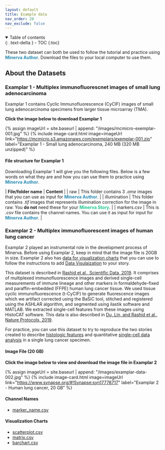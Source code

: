 ```yaml
---
layout: default
title: Example data
nav_order: 20
nav_exclude: false
---
```


<details open markdown="block">
  <summary>
    Table of contents
  </summary>
  {: .text-delta }
  - TOC
{:toc}
</details>

These two dataset can both be used to follow the tutorial and practice using <span style="color: #278AB0;">**Minerva Author**</span>. Download the files to your local computer to use them. 

## About the Datasets

### Examplar 1 - Multiplex immunofluorescnet images of small lung adenocarcinoma

Examplar 1 contains Cyclic Immunofluorescence (CyCIF) images of small lung adenocarcinoma specimens from larger tissue microarray (TMA).

**Click the image below to download Examplar 1**

<div class="basic-grid mt-6">

{% assign imageUrl = site.baseurl | append: "/images/mcmicro-exemplar-001.jpg" %}
{% include image-card.html 
    image=imageUrl
    link="https://mcmicro.s3.amazonaws.com/exemplars/exemplar-001.zip"
    label="Examplar 1 - Small lung adenocarcinoma, 240 MB (320 MB unzipped)"
%}
</div><!-- end grid -->

#### File structure for Examplar 1

Downloading Examplar 1 will give you the following files. Below is a few words on what they are and how you can use them to practice using <span style="color: #278AB0;">**Minerva Author**</span>.

| **File/folder name** | **Content** |
| raw | This folder contains 3 *.ome* images that you can use as input for <span style="color: #278AB0;">**Minerva Author**</span>. |
| illumination | This folder contains *.tif* images that represents illumination correction for the image in raw. You **do not** need these for your <span style="color: #1DC690;">**Minerva Story**</span>. |
| markers.csv | This is *.csv* file contains the channel names. You can use it as input for input for <span style="color: #278AB0;">**Minerva Author**</span>. |

### Examplar 2 - Multiplex immunofluorescent images of human lung cancer

Examplar 2 played an instrumental role in the development process of Minerva. Before using Examplar 2, keep in mind that the image file is 20GB in size. Examplar 2 also has [data for visualization charts](#visualization-charts) that you can use to follow the instructions to add [Data Visulaization](./usage/data-visualizations.md) to your story.

This dataset is described in [Rashid et al., Scientific Data, 2019](https://www.nature.com/articles/s41597-019-0332-y). It comprises of multiplexed immunofluorescence images and derived single-cell measurements of immune lineage and other markers in formaldehyde-fixed and paraffin-embedded (FFPE) human lung cancer tissue. We used tissue cyclic immunofluorescence (t-CyCIF) to generate fluorescence images which we artifact corrected using the BaSiC tool, stitched and registered using the ASHLAR algorithm, and segmented using ilastik software and MATLAB. We extracted single-cell features from these images using HistoCAT software. This data is also described in [Du, Lin, and Rashid et al., Nature Protocols, 2019](https://www.nature.com/articles/s41596-019-0206-y).

For practice, you can use this dataset to try to reproduce the two stories created to describe [histologic features](https://www.cycif.org/data/du-lin-rashid-nat-protoc-2019/osd-LUNG_3.html) and quantitative [single-cell data analysis](https://www.cycif.org/data/du-lin-rashid-nat-protoc-2019/osd-LUNG_3_DATA.html) in a single lung cancer specimen.

#### Image File (20 GB)

**Click the image below to view and download the image file in Examplar 2**

<div class="basic-grid mt-6">

{% assign imageUrl = site.baseurl | append: "/images/examplar-data-002.jpg" %}
{% include image-card.html 
    image=imageUrl
    link="https://www.synapse.org/#!Synapse:syn17778717"
    label="Examplar 2 - Human lung cancer, 20 GB"
%}

</div><!-- end grid -->

#### Channel Names

<!-- https://www.synapse.org/#!Synapse:syn21815856/files/ -->
- [marker_name.csv](https://gist.githubusercontent.com/thejohnhoffer/f08eac0a9e15ad50eeb21f84276c93e4/raw/marker_names.csv)

#### Visualization Charts

- [scatterplot.csv](https://gist.githubusercontent.com/thejohnhoffer/f08eac0a9e15ad50eeb21f84276c93e4/raw/scatterplot.csv)
- [matrix.csv](https://gist.githubusercontent.com/thejohnhoffer/f08eac0a9e15ad50eeb21f84276c93e4/raw/matrix.csv)
- [barchart.csv](https://gist.githubusercontent.com/thejohnhoffer/f08eac0a9e15ad50eeb21f84276c93e4/raw/barchart.csv)

